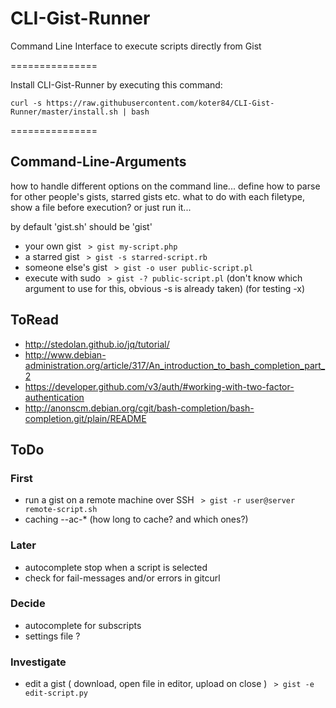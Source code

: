 CLI-Gist-Runner
===============

Command Line Interface to execute scripts directly from Gist

===============

Install CLI-Gist-Runner by executing this command:

`curl -s https://raw.githubusercontent.com/koter84/CLI-Gist-Runner/master/install.sh | bash`

===============

## Command-Line-Arguments
how to handle different options on the command line...
define how to parse for other people's gists, starred gists etc.
what to do with each filetype, show a file before execution? or just run it...

by default 'gist.sh' should be 'gist'
- your own gist ` > gist my-script.php`
- a starred gist ` > gist -s starred-script.rb`
- someone else's gist ` > gist -o user public-script.pl`
- execute with sudo ` > gist -? public-script.pl` (don't know which argument to use for this, obvious -s is already taken) (for testing -x)

## ToRead
- http://stedolan.github.io/jq/tutorial/
- http://www.debian-administration.org/article/317/An_introduction_to_bash_completion_part_2
- https://developer.github.com/v3/auth/#working-with-two-factor-authentication
- http://anonscm.debian.org/cgit/bash-completion/bash-completion.git/plain/README

## ToDo
### First
- run a gist on a remote machine over SSH ` > gist -r user@server remote-script.sh`
- caching --ac-* (how long to cache? and which ones?)

### Later
- autocomplete stop when a script is selected
- check for fail-messages and/or errors in gitcurl

### Decide
- autocomplete for subscripts
- settings file ?

### Investigate
- edit a gist ( download, open file in editor, upload on close ) ` > gist -e edit-script.py`

